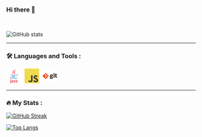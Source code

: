 ### Hi there 👋

<!--
**LMcAlpine/LMcAlpine** is a ✨ _special_ ✨ repository because its `README.md` (this file) appears on your GitHub profile.

Here are some ideas to get you started:

- 🔭 I’m currently working on ...
- 🌱 I’m currently learning ...
- 👯 I’m looking to collaborate on ...
- 🤔 I’m looking for help with ...
- 💬 Ask me about ...
- 📫 How to reach me: ...
- 😄 Pronouns: ...
- ⚡ Fun fact: ...

<div id="badges">
  <a href="https://www.linkedin.com/in/luke-mcalpine/">
    <img src="https://img.shields.io/badge/LinkedIn-blue?style=for-the-badge&logo=linkedin&logoColor=white" alt="LinkedIn Badge"/>
  </a>
</div>
-->




<img src="https://komarev.com/ghpvc/?username=LMcAlpine&style=flat-square&color=blue" alt=""/>

![GitHub stats](https://github-readme-stats.vercel.app/api?username=LMcAlpine&show_icons=true&theme=dark)

---

### :hammer_and_wrench: Languages and Tools :
<div>
  <img src="https://github.com/devicons/devicon/blob/master/icons/java/java-original-wordmark.svg" title="Java" alt="Java" width="40" height="40"/>&nbsp;
  <img src="https://github.com/devicons/devicon/blob/master/icons/javascript/javascript-original.svg" title="JavaScript" alt="JavaScript" width="40" height="40"/>&nbsp;
  <img src="https://github.com/devicons/devicon/blob/master/icons/git/git-original-wordmark.svg" title="Git" **alt="Git" width="40" height="40"/>
</div>

---

### :fire: My Stats :
[![GitHub Streak](http://github-readme-streak-stats.herokuapp.com?user=LMcAlpine&theme=dark&background=000000)](https://git.io/streak-stats)

[![Top Langs](https://github-readme-stats.vercel.app/api/top-langs/?username=LMcAlpine&layout=compact&theme=vision-friendly-dark)](https://github.com/anuraghazra/github-readme-stats)
